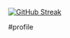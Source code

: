 [![GitHub Streak](https://github-readme-streak-stats.herokuapp.com/?user=ariannalillie&theme=gotham)](https://git.io/streak-stats)

#profile
